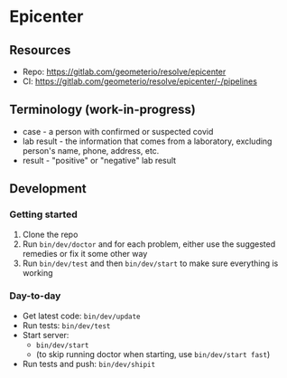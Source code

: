 # Epicenter

## Resources

* Repo: https://gitlab.com/geometerio/resolve/epicenter
* CI: https://gitlab.com/geometerio/resolve/epicenter/-/pipelines

## Terminology (work-in-progress)
* case - a person with confirmed or suspected covid
* lab result - the information that comes from a laboratory, excluding person's name, phone, address, etc. 
* result - "positive" or "negative" lab result

## Development

### Getting started

1. Clone the repo
2. Run `bin/dev/doctor` and for each problem, either use the suggested remedies or fix it some other way
3. Run `bin/dev/test` and then `bin/dev/start` to make sure everything is working
  
### Day-to-day

* Get latest code: `bin/dev/update`
* Run tests: `bin/dev/test`
* Start server: 
  * `bin/dev/start` 
  * (to skip running doctor when starting, use `bin/dev/start fast`)
* Run tests and push: `bin/dev/shipit`
